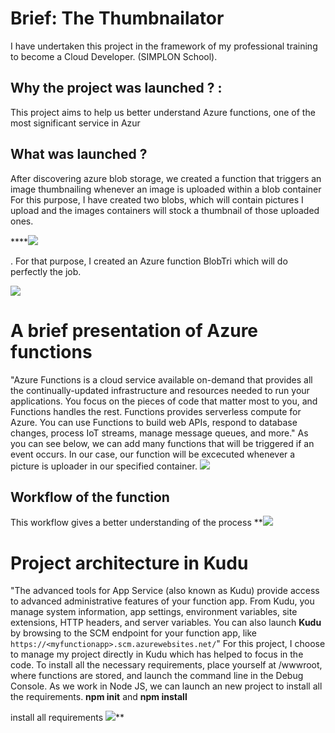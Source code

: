 # **Brief: The Thumbnailator**

I have  undertaken this project in the framework of my professional training to become a Cloud Developer. (SIMPLON School).

## Why the project was launched ? :

This project aims to help us better understand Azure functions, one of the most significant service in Azur

## What was launched ?
After discovering azure blob storage, we created a function that triggers an image thumbnailing whenever an image is uploaded within a blob container
For this purpose, I have created two blobs, which will contain pictures I upload and the images containers will stock a thumbnail of those uploaded ones.

****![](https://lh3.googleusercontent.com/xufreeBSAFjn5bWu-c1qKeU0tOZF_t16PjzBno3rm5i3xMs06l8N2OxVUXnL0JyXCPgFWoHK6acM7wpNMvv_GR_fKpCMYJ7_F0jQIRe4uae5THd5LkPzVon1bMM5MTF_9gTKnG9rDVY)

. For that purpose, I created an Azure function BlobTri which will do perfectly the job.

![](https://lh5.googleusercontent.com/Z1iY1Id5s7JcU-jMjma6iemIqKfHrKlROcsc9Gkl2VgF85VEzVRQdhp67xJI-XE8dqNdkoDPwX4qol3y-xoYDG70wMPyUd2Dp42t7ysX3cvVFYDs8uakrNbCc-L7wrBsfcuCcn-eono)

# A brief presentation of Azure functions
"Azure Functions is a cloud service available on-demand that provides all the continually-updated infrastructure and resources needed to run your applications. You focus on the pieces of code that matter most to you, and Functions handles the rest. Functions provides serverless compute for Azure. You can use Functions to build web APIs, respond to database changes, process IoT streams, manage message queues, and more."
As you can see below, we can add many functions that will be triggered if an event occurs. In our case, our function will be excecuted whenever a picture is uploader in our specified container. 
![](https://lh6.googleusercontent.com/g_PmvcGPz5ImRbE68aADPnsS7KxKFN6s3uw6DtP9ISHsUH5q4D6HakP_8z1EjqsjGy8h6oQ05Q6znixrgc0KvCeo52s9K0Dxl8ZFgtkvx2x4HnQxvtkh31NDgTwEQ0oVRuMlAUGnaJk)

## Workflow of the function
This workflow gives a better understanding of the process
**![](https://lh5.googleusercontent.com/lMmYxYIeGcL30FX3jZEEjdpHnUBCZZ018vUpGkAmBKxF3CNsOm0hR8v3ImHvzMVx9Hq3oPROOgpw9XbvJg-S12_Y8q7caELRnkHB-Ezo9qDmUZgazXmXmNuWfXH3SlIH6b3etEQ5OSs)


# Project architecture in Kudu
"The advanced tools for App Service (also known as Kudu) provide access to advanced administrative features of your function app. From Kudu, you manage system information, app settings, environment variables, site extensions, HTTP headers, and server variables. You can also launch **Kudu** by browsing to the SCM endpoint for your function app, like `https://<myfunctionapp>.scm.azurewebsites.net/`"
For this project, I choose to manage my project directly in Kudu which has helped to focus in the code.
To install all the necessary requirements, place yourself at /wwwroot, where functions are stored, and launch the command line in the Debug Console. As we work in Node JS, we can launch an new project to install all the requirements.  **npm init** and **npm install**

  

install all requirements
![](https://lh5.googleusercontent.com/pVh-9_lZE3nVV5q_AMQEwe5KnoxLejb1Sutnvz29AWjE-wl-5OzKPNWWG4FAmPA_rWbz2it3stIDWSDE3f7rK_qXaQJLGeQeMx9njYsjNHSjNuUNe1dzxVpQ9_LL8FbXCuIE7VlxKt8)**
